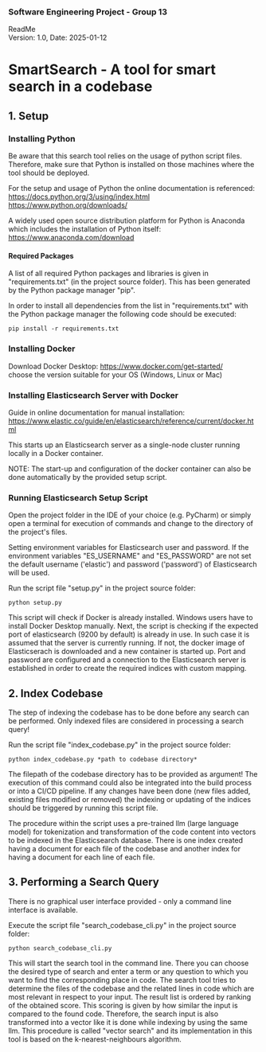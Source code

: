 ### Software Engineering Project - Group 13
ReadMe   
Version: 1.0, Date: 2025-01-12

# SmartSearch - A tool for smart search in a codebase

## 1. Setup

### Installing Python

Be aware that this search tool relies on the usage of python script files.
Therefore, make sure that Python is installed on those machines where the tool should be deployed.

For the setup and usage of Python the online documentation is referenced:   
https://docs.python.org/3/using/index.html
https://www.python.org/downloads/

A widely used open source distribution platform for Python is Anaconda which includes the installation of Python itself:   
https://www.anaconda.com/download

#### Required Packages

A list of all required Python packages and libraries is given in "requirements.txt" (in the project source folder).
This has been generated by the Python package manager "pip".

In order to install all dependencies from the list in "requirements.txt" with the Python package manager the following code should be executed:

```
pip install -r requirements.txt
```

### Installing Docker

Download Docker Desktop: 
https://www.docker.com/get-started/  
choose the version suitable for your OS (Windows, Linux or Mac)

### Installing Elasticsearch Server with Docker
Guide in online documentation for manual installation:
https://www.elastic.co/guide/en/elasticsearch/reference/current/docker.html

This starts up an Elasticsearch server as a single-node cluster running locally in a Docker container.

NOTE: The start-up and configuration of the docker container can also be done automatically by the provided setup script.

### Running Elasticsearch Setup Script

Open the project folder in the IDE of your choice (e.g. PyCharm) or simply open a terminal for execution of commands and change to the directory of the project's files.

Setting environment variables for Elasticsearch user and password.
If the environment variables "ES_USERNAME" and "ES_PASSWORD" are not set the default username ('elastic') and password ('password') of Elasticsearch will be used.

Run the script file "setup.py" in the project source folder:

```
python setup.py
```

This script will check if Docker is already installed. Windows users have to install Docker Desktop manually.
Next, the script is checking if the expected port of elasticsearch (9200 by default) is already in use.
In such case it is assumed that the server is currently running.
If not, the docker image of Elasticserach is downloaded and a new container is started up.
Port and password are configured and a connection to the Elasticsearch server is established in order to create the required indices with custom mapping.


## 2. Index Codebase

The step of indexing the codebase has to be done before any search can be performed.
Only indexed files are considered in processing a search query! 

Run the script file "index_codebase.py" in the project source folder:

```
python index_codebase.py *path to codebase directory*
```

The filepath of the codebase directory has to be provided as argument!
The execution of this command could also be integrated into the build process or into a CI/CD pipeline.
If any changes have been done (new files added, existing files modified or removed) the indexing or updating of the indices should be triggered by running this script file.

The procedure within the script uses a pre-trained llm (large language model) for tokenization and transformation of the code content into vectors to be indexed in the Elasticsearch database.
There is one index created having a document for each file of the codebase and another index for having a document for each line of each file.


## 3. Performing a Search Query

There is no graphical user interface provided - only a command line interface is available.

Execute the script file "search_codebase_cli.py" in the project source folder:

```
python search_codebase_cli.py
```
This will start the search tool in the command line.
There you can choose the desired type of search and enter a term or any question to which you want to find the corresponding place in code.
The search tool tries to determine the files of the codebase and the related lines in code which are most relevant in respect to your input.
The result list is ordered by ranking of the obtained score.
This scoring is given by how similar the input is compared to the found code. 
Therefore, the search input is also transformed into a vector like it is done while indexing by using the same llm.
This procedure is called "vector search" and its implementation in this tool is based on the k-nearest-neighbours algorithm.
